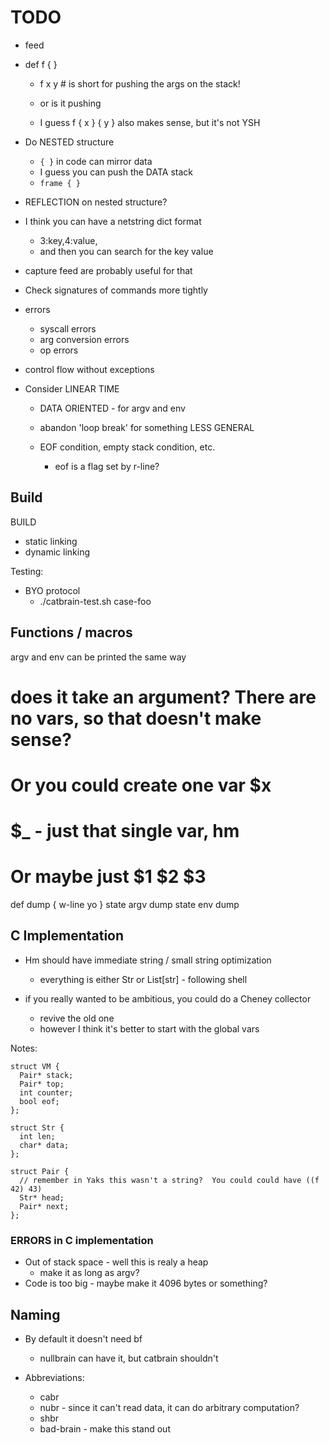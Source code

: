 TODO
====

- feed
- def f { }
  - f x y  # is short for pushing the args on the stack!
  - or is it pushing

  - I guess f { x } { y } also makes sense, but it's not YSH


- Do NESTED structure
  - `{ }` in code can mirror data
  - I guess you can push the DATA stack
  - `frame { }`

- REFLECTION on nested structure?


- I think you can have a netstring dict format
  - 3:key,4:value,
  - and then you can search for the key value

- capture feed are probably useful for that

- Check signatures of commands more tightly

- errors
  - syscall errors
  - arg conversion errors
  - op errors
- control flow without exceptions  

- Consider LINEAR TIME
  - DATA ORIENTED - for argv and env
  - abandon 'loop break' for something LESS GENERAL

  - EOF condition, empty stack condition, etc.
    - eof is a flag set by r-line?


## Build

BUILD
- static linking
- dynamic linking

Testing:

- BYO protocol
  - ./catbrain-test.sh case-foo

## Functions / macros

argv and env can be printed the same way

   # does it take an argument?  There are no vars, so that doesn't make sense?
   # Or you could create one var $x
   # $_ - just that single var, hm
   # Or maybe just $1 $2 $3

   def dump { 
     w-line yo
   }
   state argv
   dump
   state env
   dump

## C Implementation

- Hm should have immediate string / small string optimization
  - everything is either Str or List[str] - following shell

- if you really wanted to be ambitious, you could do a Cheney collector
  - revive the old one
  - however I think it's better to start with the global vars

Notes:

    struct VM {
      Pair* stack;
      Pair* top;
      int counter;
      bool eof;
    };

    struct Str {
      int len;
      char* data;
    };

    struct Pair {
      // remember in Yaks this wasn't a string?  You could could have ((f 42) 43)
      Str* head;
      Pair* next;
    };

### ERRORS in C implementation

- Out of stack space - well this is realy a heap
  - make it as long as argv?
- Code is too big - maybe make it 4096 bytes or something?

## Naming

- By default it doesn't need bf
  - nullbrain can have it, but catbrain shouldn't

- Abbreviations:
  - cabr
  - nubr - since it can't read data, it can do arbitrary computation?
  - shbr
  - bad-brain - make this stand out
